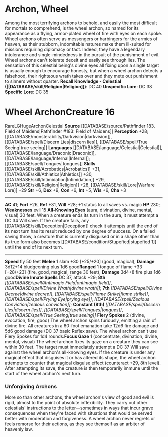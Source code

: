 ﻿---
ac: '41'
alignment: LG
charisma: '+3'
constitution: '+6'
creature_ability:
- All-Knowing Eyes
- Fiery Spokes
- Focus Gaze
creature_family: '[[DATABASE/monsterfamily/Archon|Archon]]'
dexterity: '+9'
fly_speed: '50'
fortitude: '+26'
hp: '230'
id: '2079'
intelligence: '+5'
language:
- '[[DATABASE/language/Celestial|Celestial]]'
- '[[DATABASE/language/Draconic|Draconic]]'
- '[[DATABASE/language/Infernal|Infernal]] ; [[DATABASE/spell/Tongues|tongues]]'
level: '16'
max_speed: '50'
name: Wheel Archon
perception: '+28'
rarity: Rare
reflex: '+31'
sense:
- '[[DATABASE/monsterability/Darkvision|darkvision]]'
- '[[DATABASE/spell/Discern Lies|discern lies]]'
- '[[DATABASE/spell/True Seeing|trueseeing]]'
size: Huge
skill:
- '[[DATABASE/skill/Acrobatics|Acrobatics]] +31'
- '[[DATABASE/skill/Athletics|Athletics]] +30'
- '[[DATABASE/skill/Intimidation|Intimidation]] +29'
- '[[DATABASE/skill/Religion|Religion]] +28'
- '[[DATABASE/skill/Lore|Warfare Lore]] +29'
source: '[[DATABASE/source/Pathfinder 183. Field of Maidens|Pathfinder #183: Field
  of Maidens]]'
speed:
- fly 50 feet
spell:
- '[[DATABASE/spell/Antimagic Field|Antimagic Field]]'
- '[[DATABASE/spell/Discern Lies|Discern Lies]]'
- '[[DATABASE/spell/Divine Decree|Divine Decree]]'
- '[[DATABASE/spell/Divine Wrath|Divine Wrath]]'
- '[[DATABASE/spell/Flame Strike|Flame Strike]]'
- '[[DATABASE/spell/Prying Eye|Prying Eye]]'
- '[[DATABASE/spell/Tongues|Tongues]]'
- '[[DATABASE/spell/True Seeing|TrueSeeing]]'
- '[[DATABASE/spell/Zealous Conviction|Zealous Conviction]]'
strength: '+6'
strength_req: '6'
strongest_save:
- Reflex
trait:
- '[[DATABASE/trait/Archon|Archon]]'
- '[[DATABASE/trait/Celestial|Celestial]]'
- '[[DATABASE/trait/Rare|Rare]]'
type: Creature
vision: Darkvision
weakest_save:
- Fortitude
weakness:
- evil 15
will: '+28'
wisdom: '+6'

---
# Archon, Wheel

Among the most terrifying archons to behold, and easily the most difficult for mortals to comprehend, is the wheel archon, so named for its appearance as a flying, armor-plated wheel of fire with eyes on each spoke. Wheel archons often serve as messengers or harbingers for the armies of heaven, as their stubborn, indomitable natures make them ill-suited for missions requiring diplomacy or tact. Indeed, they have a legendary intolerance and single-mindedness in the pursuit of the punishment of evil.
 Wheel archons can't tolerate deceit and easily see through lies. The sensation of this celestial being's divine eyes all fixing upon a single target is usually enough to encourage honesty, but when a wheel archon detects a falsehood, their righteous wrath takes over and they mete out punishment to sinners without quarter.
**Recall Knowledge - Celestial ([[DATABASE/skill/Religion|Religion]])**: DC 40
**Unspecific Lore**: DC 38
**Specific Lore**: DC 35

# Wheel Archon<span class="item-type">Creature 16</span>

<span class="trait-rare item-trait">Rare</span><span class="trait-alignment item-trait">LG</span><span class="trait-size item-trait">Huge</span><span class="item-trait">Archon</span><span class="item-trait">Celestial</span>
**Source** [[DATABASE/source/Pathfinder 183. Field of Maidens|Pathfinder #183: Field of Maidens]]
**Perception** +28; [[DATABASE/monsterability/Darkvision|darkvision]], [[DATABASE/spell/Discern Lies|discern lies]], [[DATABASE/spell/True Seeing|true seeing]]
**Languages** [[DATABASE/language/Celestial|Celestial]], [[DATABASE/language/Draconic|Draconic]], [[DATABASE/language/Infernal|Infernal]]; [[DATABASE/spell/Tongues|tongues]]
**Skills** [[DATABASE/skill/Acrobatics|Acrobatics]] +31, [[DATABASE/skill/Athletics|Athletics]] +30, [[DATABASE/skill/Intimidation|Intimidation]] +29, [[DATABASE/skill/Religion|Religion]] +28, [[DATABASE/skill/Lore|Warfare Lore]] +29
**Str** +6, **Dex** +9, **Con** +6, **Int** +5, **Wis** +6, **Cha** +3

---
**AC** 41; **Fort** +26, **Ref** +31, **Will** +28; +1 status to all saves vs. magic
**HP** 230; **Weaknesses** evil 15
<span class="in-box-ability">**All-Knowing Eyes** (aura, divination, divine, mental, visual) 30 feet. When a creature ends its turn in the aura, it must attempt a DC 34 Will save. If the creature fails, any [[DATABASE/skill/Deception|Deception]] check it attempts until the end of its next turn has its result reduced by one degree of success. On a failed saving throw, a creature that is currently disguised or in a shape other than its true form also becomes [[DATABASE/condition/Stupefied|stupefied 1]] until the end of its next turn.</span>

---
**Speed** fly 50 feet
<span class="in-box-ability">**Melee** <span class="action-icon">1</span> slam +30 [+25/+20] (good, magical), **Damage** 3d12+14 bludgeoning plus 1d6 good</span><span class="in-box-ability">**Ranged** <span class="action-icon">1</span> tongue of flame +33 [+28/+23] (fire, good, magical, range 30 feet), **Damage** 3d4+8 fire plus 1d6 good</span>**Divine Innate Spells** DC 37, attack +29; **8th** _[[DATABASE/spell/Antimagic Field|antimagic field]]_, _[[DATABASE/spell/Divine Wrath|divine wrath]]_; **7th** _[[DATABASE/spell/Divine Decree|divine decree]]_, _[[DATABASE/spell/Flame Strike|flame strike]]_, _[[DATABASE/spell/Prying Eye|prying eye]]_, _[[DATABASE/spell/Zealous Conviction|zealous conviction]]_; **Constant** **(8th)** _[[DATABASE/spell/Discern Lies|discern lies]]_, _[[DATABASE/spell/Tongues|tongues]]_, _[[DATABASE/spell/True Seeing|true seeing]]_
<span class="in-box-ability">**Fiery Spokes** <span class="action-icon">2</span> (divine, evocation, fire, good) The wheel archon spins furiously, emitting a rain of divine fire. All creatures in a 60-foot emanation take 12d6 fire damage and 5d6 good damage (DC 37 basic Reflex save). The wheel archon can't use Fiery Spokes for 1d4 rounds.</span><span class="in-box-ability">**Focus Gaze** <span class="action-icon">1</span> (concentrate, divination, divine, mental, visual) The wheel archon fixes its gaze on a creature they can see within 30 feet. The target must immediately attempt a DC 37 Will save against the wheel archon's all-knowing eyes. If the creature is under any magical effect that disguises it or has altered its shape, the wheel archon attempts to counter that magical disguise effect (counteract +29, 8th level). After attempting its save, the creature is then temporarily immune until the start of the wheel archon's next turn.</span>

###  Unforgiving Archons

More so than other archons, the wheel archon's view of good and evil is rigid, almost to the point of absolute inflexibility. They carry out other celestials' instructions to the letter—sometimes in ways that incur grave consequences when they're faced with situations that would be served better with moderation and forgiveness. A wheel archon never regrets or feels remorse for their actions, as they see themself as an arbiter of heavenly law.